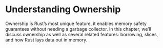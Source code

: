 # Understanding Ownership

Ownership is Rust’s most unique feature, it enables memory safety guarantees without
needing a garbage collector. In this chapter, we’ll discuss ownership as well as several related
features: borrowing, slices, and how Rust lays data out in memory.

